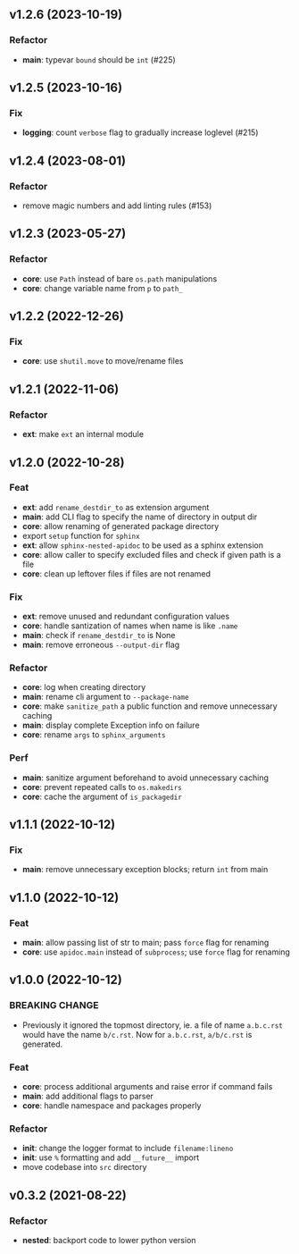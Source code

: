 ## v1.2.6 (2023-10-19)

### Refactor

- **main**: typevar `bound` should be `int` (#225)

## v1.2.5 (2023-10-16)

### Fix

- **logging**: count `verbose` flag to gradually increase loglevel (#215)

## v1.2.4 (2023-08-01)

### Refactor

- remove magic numbers and add linting rules (#153)

## v1.2.3 (2023-05-27)

### Refactor

- **core**: use `Path` instead of bare `os.path` manipulations
- **core**: change variable name from `p` to `path_`

## v1.2.2 (2022-12-26)

### Fix

- **core**: use `shutil.move` to move/rename files

## v1.2.1 (2022-11-06)

### Refactor

- **ext**: make `ext` an internal module

## v1.2.0 (2022-10-28)

### Feat

- **ext**: add `rename_destdir_to` as extension argument
- **main**: add CLI flag to specify the name of directory in output dir
- **core**: allow renaming of generated package directory
- export `setup` function for `sphinx`
- **ext**: allow `sphinx-nested-apidoc` to be used as a sphinx extension
- **core**: allow caller to specify excluded files and check if given path is a file
- **core**: clean up leftover files if files are not renamed

### Fix

- **ext**: remove unused and redundant configuration values
- **core**: handle santization of names when name is like `.name`
- **main**: check if `rename_destdir_to` is None
- **main**: remove erroneous `--output-dir` flag

### Refactor

- **core**: log when creating directory
- **main**: rename cli argument to `--package-name`
- **core**: make `sanitize_path` a public function and remove unnecessary caching
- **main**: display complete Exception info on failure
- **core**: rename `args` to `sphinx_arguments`

### Perf

- **main**: sanitize argument beforehand to avoid unnecessary caching
- **core**: prevent repeated calls to `os.makedirs`
- **core**: cache the argument of `is_packagedir`

## v1.1.1 (2022-10-12)

### Fix

- **main**: remove unnecessary exception blocks; return `int` from main

## v1.1.0 (2022-10-12)

### Feat

- **main**: allow passing list of str to main; pass `force` flag for renaming
- **core**: use `apidoc.main` instead of `subprocess`; use `force` flag for renaming

## v1.0.0 (2022-10-12)

### BREAKING CHANGE

- Previously it ignored the topmost directory, ie. a file
of name `a.b.c.rst` would have the name `b/c.rst`. Now for `a.b.c.rst`,
`a/b/c.rst` is generated.

### Feat

- **core**: process additional arguments and raise error if command fails
- **__main__**: add additional flags to parser
- **core**: handle namespace and packages properly

### Refactor

- **init**: change the logger format to include `filename:lineno`
- **__init__**: use `%` formatting and add `__future__` import
- move codebase into `src` directory

## v0.3.2 (2021-08-22)

### Refactor

- **nested**: backport code to lower python version
